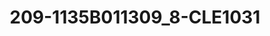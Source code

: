 ---
title: 209-1135B011309_8-CLE1031
image: 209-1135B011309_8-CLE1031.jpg
brand: sposo
layout: vestito
---